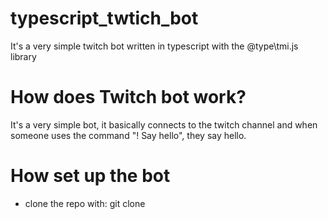 # typescript_twtich_bot
It's a very simple twitch bot written in typescript with the @type\tmi.js library

# How does Twitch bot work?
It's a very simple bot, it basically connects to the twitch channel and when someone uses the command "! Say hello", they say hello.

 # How set up the bot
* clone the repo with: git clone <Repo URL>
